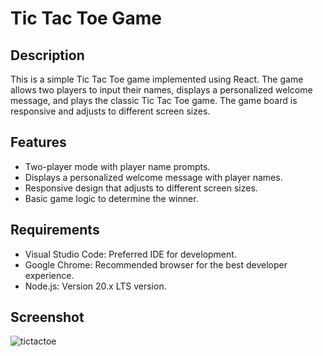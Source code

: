 # Tic Tac Toe Game

## Description

This is a simple Tic Tac Toe game implemented using React. The game allows two players to input their names, displays a personalized welcome message, and plays the classic Tic Tac Toe game. The game board is responsive and adjusts to different screen sizes.

## Features

- Two-player mode with player name prompts.
- Displays a personalized welcome message with player names.
- Responsive design that adjusts to different screen sizes.
- Basic game logic to determine the winner.

## Requirements

- Visual Studio Code: Preferred IDE for development.
- Google Chrome: Recommended browser for the best developer experience.
- Node.js: Version 20.x LTS version.
## Screenshot
![tictactoe](https://github.com/user-attachments/assets/8c6e6773-94b7-40e5-a228-1d13b2f685f9)

